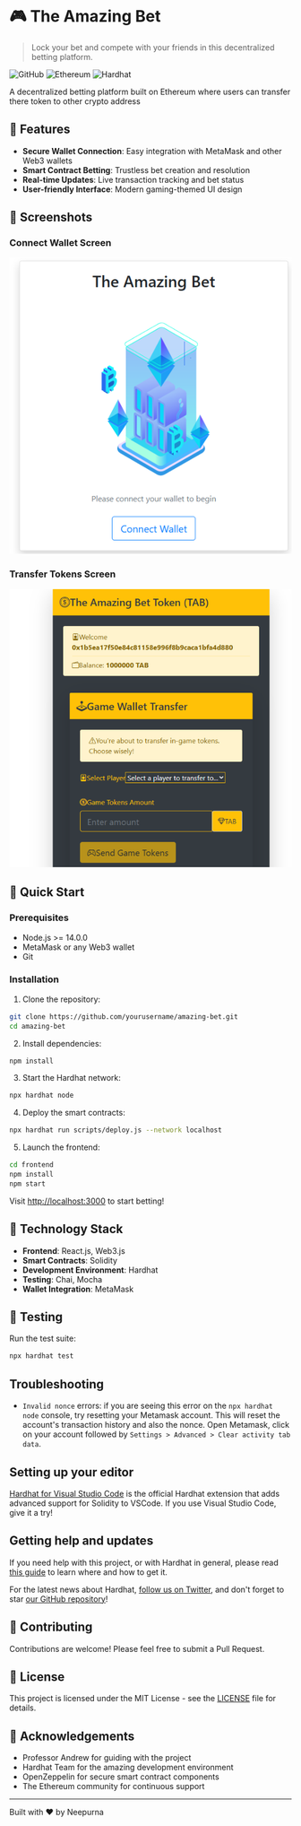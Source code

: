# 🎮 The Amazing Bet

> Lock your bet and compete with your friends in this decentralized betting platform.

![GitHub](https://img.shields.io/github/license/neepurna/theamazingbet)
![Ethereum](https://img.shields.io/badge/Ethereum-Powered-blue)
![Hardhat](https://img.shields.io/badge/Built%20with-Hardhat-yellow)

A decentralized betting platform built on Ethereum where users can transfer there token to other crypto address 

## 🎯 Features

- **Secure Wallet Connection**: Easy integration with MetaMask and other Web3 wallets
- **Smart Contract Betting**: Trustless bet creation and resolution
- **Real-time Updates**: Live transaction tracking and bet status
- **User-friendly Interface**: Modern gaming-themed UI design

## 📸 Screenshots

### Connect Wallet Screen
![Connect Wallet](./frontend/assets/connect.png)

### Transfer Tokens Screen
![Transfer Screen](./frontend/assets/Transfer.png)

## 🚀 Quick Start

### Prerequisites
- Node.js >= 14.0.0
- MetaMask or any Web3 wallet
- Git

### Installation

1. Clone the repository:
```bash
git clone https://github.com/yourusername/amazing-bet.git
cd amazing-bet
```

2. Install dependencies:
```bash
npm install
```

3. Start the Hardhat network:
```bash
npx hardhat node
```

4. Deploy the smart contracts:
```bash
npx hardhat run scripts/deploy.js --network localhost
```

5. Launch the frontend:
```bash
cd frontend
npm install
npm start
```

Visit [http://localhost:3000](http://localhost:3000) to start betting!

## 🔧 Technology Stack

- **Frontend**: React.js, Web3.js
- **Smart Contracts**: Solidity
- **Development Environment**: Hardhat
- **Testing**: Chai, Mocha
- **Wallet Integration**: MetaMask

## 🧪 Testing

Run the test suite:

```bash
npx hardhat test
```

## Troubleshooting

- `Invalid nonce` errors: if you are seeing this error on the `npx hardhat node`
  console, try resetting your Metamask account. This will reset the account's
  transaction history and also the nonce. Open Metamask, click on your account
  followed by `Settings > Advanced > Clear activity tab data`.

## Setting up your editor

[Hardhat for Visual Studio Code](https://hardhat.org/hardhat-vscode) is the official Hardhat extension that adds advanced support for Solidity to VSCode. If you use Visual Studio Code, give it a try!

## Getting help and updates

If you need help with this project, or with Hardhat in general, please read [this guide](https://hardhat.org/hardhat-runner/docs/guides/getting-help) to learn where and how to get it.

For the latest news about Hardhat, [follow us on Twitter](https://twitter.com/HardhatHQ), and don't forget to star [our GitHub repository](https://github.com/NomicFoundation/hardhat)!

## 🤝 Contributing

Contributions are welcome! Please feel free to submit a Pull Request.

## 📄 License

This project is licensed under the MIT License - see the [LICENSE](LICENSE) file for details.

## 🙏 Acknowledgements
- Professor Andrew for guiding with the project
- Hardhat Team for the amazing development environment
- OpenZeppelin for secure smart contract components
- The Ethereum community for continuous support

---
Built with ❤️ by Neepurna 
